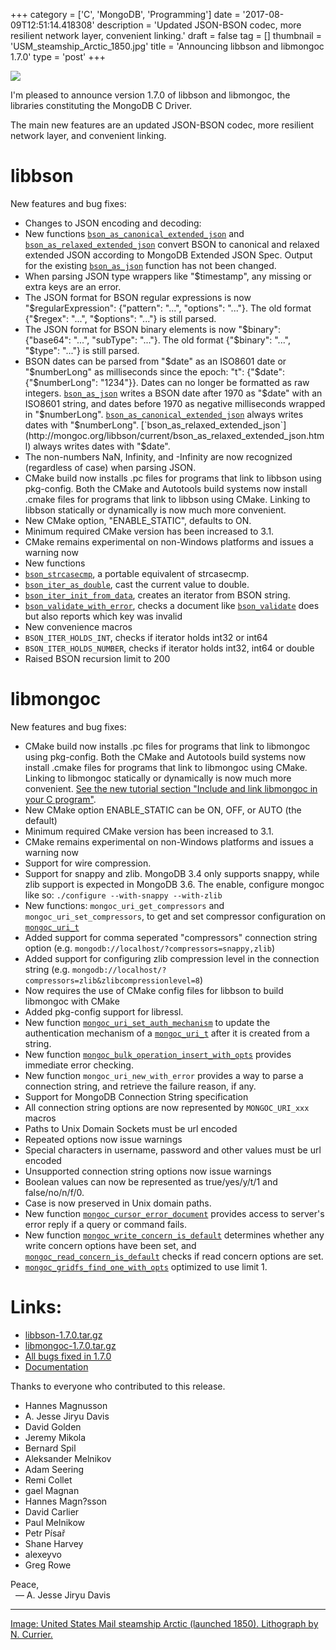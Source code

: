 +++
category = ['C', 'MongoDB', 'Programming']
date = '2017-08-09T12:51:14.418308'
description = 'Updated JSON-BSON codec, more resilient network layer, convenient linking.'
draft = false
tag = []
thumbnail = 'USM_steamship_Arctic_1850.jpg'
title = 'Announcing libbson and libmongoc 1.7.0'
type = 'post'
+++

![](USM_steamship_Arctic_1850.jpg)

I'm pleased to announce version 1.7.0 of libbson and libmongoc,
the libraries constituting the MongoDB C Driver.

The main new features are an updated JSON-BSON codec, more resilient network layer, and convenient linking.

# **libbson**

New features and bug fixes:

* Changes to JSON encoding and decoding:
* New functions [`bson_as_canonical_extended_json`](http://mongoc.org/libbson/current/bson_as_canonical_extended_json.html) and
[`bson_as_relaxed_extended_json`](http://mongoc.org/libbson/current/bson_as_relaxed_extended_json.html) convert BSON to canonical and relaxed
extended JSON according to MongoDB Extended JSON Spec.
Output for the existing [`bson_as_json`](http://mongoc.org/libbson/current/bson_as_json.html) function has not been changed.
* When parsing JSON type wrappers like "$timestamp", any missing or extra
keys are an error.
* The JSON format for BSON regular expressions is now "$regularExpression":
{"pattern": "...", "options": "..."}. The old format {"$regex": "...",
"$options": "..."} is still parsed.
* The JSON format for BSON binary elements is now "$binary": {"base64":
"...", "subType": "..."}. The old format {"$binary": "...", "$type":
"..."} is still parsed.
* BSON dates can be parsed from "$date" as an ISO8601 date or "$numberLong"
as milliseconds since the epoch: "t": {"$date": {"$numberLong": "1234"}}.
Dates can no longer be formatted as raw integers. [`bson_as_json`](http://mongoc.org/libbson/current/bson_as_json.html) writes a
BSON date after 1970 as "$date" with an ISO8601 string, and dates before
1970 as negative milliseconds wrapped in "$numberLong".
[`bson_as_canonical_extended_json`](http://mongoc.org/libbson/current/bson_as_canonical_extended_json.html) always writes dates with "$numberLong".
[`bson_as_relaxed_extended_json`](http://mongoc.org/libbson/current/bson_as_relaxed_extended_json.html) always writes dates with "$date".
* The non-numbers NaN, Infinity, and -Infinity are now recognized (regardless
of case) when parsing JSON.
* CMake build now installs .pc files for programs that link to libbson using
pkg-config. Both the CMake and Autotools build systems now install .cmake
files for programs that link to libbson using CMake. Linking to libbson
statically or dynamically is now much more convenient.
* New CMake option, "ENABLE_STATIC", defaults to ON.
* Minimum required CMake version has been increased to 3.1.
* CMake remains experimental on non-Windows platforms and issues a warning now
* New functions
* [`bson_strcasecmp`](http://mongoc.org/libbson/current/bson_strcasecmp.html), a portable equivalent of strcasecmp.
* [`bson_iter_as_double`](http://mongoc.org/libbson/current/bson_iter_as_double.html), cast the current value to double.
* [`bson_iter_init_from_data`](http://mongoc.org/libbson/current/bson_iter_init_from_data.html), creates an iterator from BSON string.
* [`bson_validate_with_error`](http://mongoc.org/libbson/current/bson_validate_with_error.html), checks a document like [`bson_validate`](http://mongoc.org/libbson/current/bson_validate.html) does but
also reports which key was invalid
* New convenience macros
* `BSON_ITER_HOLDS_INT`, checks if iterator holds int32 or int64
* `BSON_ITER_HOLDS_NUMBER`, checks if iterator holds int32, int64 or double
* Raised BSON recursion limit to 200


# **libmongoc**

New features and bug fixes:

* CMake build now installs .pc files for programs that link to libmongoc using
pkg-config. Both the CMake and Autotools build systems now install .cmake
files for programs that link to libmongoc using CMake. Linking to libmongoc
statically or dynamically is now much more convenient. [See the new tutorial
section "Include and link libmongoc in your C program"](http://mongoc.org/libmongoc/current/tutorial.html#include-and-link-libmongoc-in-your-c-program).
* New CMake option ENABLE_STATIC can be ON, OFF, or AUTO (the default)
* Minimum required CMake version has been increased to 3.1.
* CMake remains experimental on non-Windows platforms and issues a warning now
* Support for wire compression.
* Support for snappy and zlib. MongoDB 3.4 only supports snappy, while zlib
support is expected in MongoDB 3.6.
The enable, configure mongoc like so:
`./configure --with-snappy --with-zlib`
* New functions: `mongoc_uri_get_compressors` and `mongoc_uri_set_compressors`, to
get and set compressor configuration on [`mongoc_uri_t`](http://mongoc.org/libmongoc/current/mongoc_uri_t.html)
* Added support for comma seperated "compressors" connection string option (e.g.
`mongodb://localhost/?compressors=snappy,zlib`)
* Added support for configuring zlib compression level in the connection string
(e.g. `mongodb://localhost/?compressors=zlib&zlibcompressionlevel=8`)
* Now requires the use of CMake config files for libbson to build libmongoc
with CMake
* Added pkg-config support for libressl.
* New function [`mongoc_uri_set_auth_mechanism`](http://mongoc.org/libmongoc/current/mongoc_uri_set_auth_mechanism.html) to update the authentication
mechanism of a [`mongoc_uri_t`](http://mongoc.org/libmongoc/current/mongoc_uri_t.html) after it is created from a string.
* New function [`mongoc_bulk_operation_insert_with_opts`](http://mongoc.org/libmongoc/current/mongoc_bulk_operation_insert_with_opts.html) provides immediate
error checking.
* New function `mongoc_uri_new_with_error` provides a way to parse a connection
string, and retrieve the failure reason, if any.
* Support for MongoDB Connection String specification
* All connection string options are now represented by `MONGOC_URI_xxx` macros
* Paths to Unix Domain Sockets must be url encoded
* Repeated options now issue warnings
* Special characters in username, password and other values must be url encoded
* Unsupported connection string options now issue warnings
* Boolean values can now be represented as true/yes/y/t/1 and false/no/n/f/0.
* Case is now preserved in Unix domain paths.
* New function [`mongoc_cursor_error_document`](http://mongoc.org/libmongoc/current/mongoc_cursor_error_document.html) provides access to server's error
reply if a query or command fails.
* New function [`mongoc_write_concern_is_default`](http://mongoc.org/libmongoc/current/mongoc_write_concern_is_default.html) determines whether any write
concern options have been set, and [`mongoc_read_concern_is_default`](http://mongoc.org/libmongoc/current/mongoc_read_concern_is_default.html) checks if
read concern options are set.
* [`mongoc_gridfs_find_one_with_opts`](http://mongoc.org/libmongoc/current/mongoc_gridfs_find_one_with_opts.html) optimized to use limit 1.

# **Links:**

* [libbson-1.7.0.tar.gz](https://github.com/mongodb/libbson/releases/download/1.7.0/libbson-1.7.0.tar.gz)
* [libmongoc-1.7.0.tar.gz](https://github.com/mongodb/mongo-c-driver/releases/download/1.7.0/mongo-c-driver-1.7.0.tar.gz)
* [All bugs fixed in 1.7.0](https://jira.mongodb.org/browse/CDRIVER/fixforversion/17909/)
* [Documentation](http://mongoc.org/)


Thanks to everyone who contributed to this release.

<ul><li>Hannes Magnusson<li>A. Jesse Jiryu Davis<li>David Golden<li>Jeremy Mikola<li>Bernard Spil<li>Aleksander Melnikov<li>Adam Seering<li>Remi Collet<li>gael Magnan<li>Hannes Magn?sson<li>David Carlier<li>Paul Melnikow<li>Petr Písař<li>Shane Harvey<li>alexeyvo<li>Greg Rowe</ul>

Peace,<br>
&nbsp;&nbsp;&mdash; A. Jesse Jiryu Davis

***

[Image: United States Mail steamship Arctic (launched 1850). Lithograph by N. Currier.](https://en.wikipedia.org/wiki/File:USM_steamship_Arctic_(1850).jpg)
